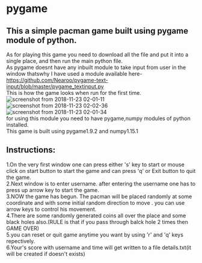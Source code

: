# pygame
## This a simple pacman game built using pygame module of python.
As for playing this game you need to download all the file and put it into a single place, and then run the main python file.  
As pygame doesnt have any inbuilt module to take input from user in the window thatswhy I have used a module available here- 
https://github.com/Nearoo/pygame-text-input/blob/master/pygame_textinput.py  
This is how the game looks when run for the first time.  
![screenshot from 2018-11-23 02-01-11](https://user-images.githubusercontent.com/44255731/48921425-b5bf9600-eec5-11e8-8e48-44cab3dd9894.png) ![screenshot from 2018-11-23 02-02-36](https://user-images.githubusercontent.com/44255731/48921426-b9ebb380-eec5-11e8-91ee-8cad642d50e8.png) ![screenshot from 2018-11-23 02-01-34](https://user-images.githubusercontent.com/44255731/48921428-bd7f3a80-eec5-11e8-96c8-613d1821194f.png)  
for using this module you need to have pygame,numpy modules of python installed.  
This game is built using pygame1.9.2 and numpy1.15.1  
## Instructions:  
1.On the very first window one can press either 's' key to start or mouse click on start button to start the game and can press 'q' or Exit button to quit the game.   
2.Next window is to enter username. after entering the username one has to press up arrow key to start the game.  
3.NOW the game has begun. The pacman will be placed randomly at some coordinate and with some initial random direction to move . you can use arrow keys to control his movement.  
4.There are some randomly generated coins all over the place and some black holes also.(RULE is that if you pass through balck hole 2 times then GAME OVER)  
5.you can reset or quit game anytime you want by using 'r' and 'q' keys repectively.   
6.Your's score with username and time will get written to a file details.txt(it will be created if doesn't exists)
